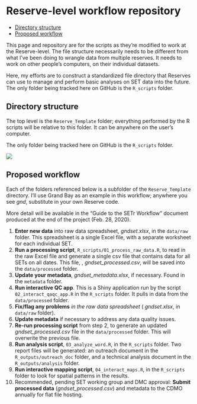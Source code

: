 Reserve-level workflow repository
================

  - [Directory structure](#directory-structure)
  - [Proposed workflow](#proposed-workflow)

This page and repository are for the scripts as they’re modified to work
at the Reserve-level. The file structure necessarily needs to be
different from what I’ve been doing to wrangle data from multiple
reserves. It needs to work on other people’s computers, on their
individual datasets.

Here, my efforts are to construct a standardized file directory that
Reserves can use to manage and perform basic analyses on SET data into
the future. The only folder being tracked here on GitHub is the
`R_scripts` folder.

## Directory structure

The top level is the `Reserve_Template` folder; everything performed by
the R scripts will be relative to this folder. It can be anywhere on the
user’s computer.

The only folder being tracked here on GitHub is the `R_scripts` folder.

<img src="C:/Users/kimberly.cressman/Desktop/Main Docs/NSC - R for Sentinel Sites/SETr_workflow_development/Reserve_Template/img/2020-01-14_SETr_directory.png" style="display: block; margin: auto;" />

## Proposed workflow

Each of the folders referenced below is a subfolder of the
`Reserve_Template` directory. I’ll use Grand Bay as an example in this
workflow; anywhere you see *gnd*, substitute in your own Reserve code.

More detail will be available in the “Guide to the SETr Workflow”
document produced at the end of the project (Feb. 28, 2020).

1.  **Enter new data** into raw data spreadsheet, *gndset.xlsx*, in the
    `data/raw` folder. This spreadsheet is a single Excel file, with a
    separate worksheet for each individual SET.  
2.  **Run a processing script**, `R_scripts/01_process_raw_data.R`, to
    read in the raw Excel file and generate a single csv file that
    contains data for all SETs on all dates. This file, ,
    *gndset\_processed.csv*, will be saved into the `data/processed`
    folder.  
3.  **Update your metadata**, *gndset\_metadata.xlsx*, if necessary.
    Found in the `metadata` folder.  
4.  **Run interactive QC app**. This is a Shiny application run by the
    script `02_interact_qaqc_app.R` in the `R_scripts` folder. It pulls
    in data from the `data/processed` folder.  
5.  **Fix/flag any problems** *in the raw data spreadsheet* (
    *gndset.xlsx*, in `data/raw` folder).  
6.  **Update metadata** if necessary to address any data quality
    issues.  
7.  **Re-run processing script** from step 2, to generate an updated
    *gndset\_processed.csv* file in the `data/processed` folder. This
    will overwrite the previous file.  
8.  **Run analysis script**, `03_analyze_word.R`, in the `R_scripts`
    folder. Two report files will be generated: an outreach document in
    the `R_outputs/outreach_doc` folder, and a technical analysis
    document in the `R_outputs/analysis` folder.  
9.  **Run interactive mapping script**, `04_interact_maps.R`, in the
    `R_scripts` folder to look for spatial patterns in the results.  
10. Recommended, pending SET working group and DMC approval: **Submit
    processed data** (*gndset\_processed.csv*) and metadata to the CDMO
    annually for flat file hosting.
